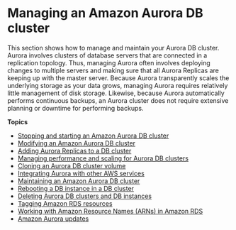 # Managing an Amazon Aurora DB cluster<a name="CHAP_Aurora"></a>

 This section shows how to manage and maintain your Aurora DB cluster\. Aurora involves clusters of database servers that are connected in a replication topology\. Thus, managing Aurora often involves deploying changes to multiple servers and making sure that all Aurora Replicas are keeping up with the master server\. Because Aurora transparently scales the underlying storage as your data grows, managing Aurora requires relatively little management of disk storage\. Likewise, because Aurora automatically performs continuous backups, an Aurora cluster does not require extensive planning or downtime for performing backups\. 

**Topics**
+ [Stopping and starting an Amazon Aurora DB cluster](aurora-cluster-stop-start.md)
+ [Modifying an Amazon Aurora DB cluster](Aurora.Modifying.md)
+ [Adding Aurora Replicas to a DB cluster](aurora-replicas-adding.md)
+ [Managing performance and scaling for Aurora DB clusters](Aurora.Managing.Performance.md)
+ [Cloning an Aurora DB cluster volume](Aurora.Managing.Clone.md)
+ [Integrating Aurora with other AWS services](Aurora.Integrating.md)
+ [Maintaining an Amazon Aurora DB cluster](USER_UpgradeDBInstance.Maintenance.md)
+ [Rebooting a DB instance in a DB cluster](USER_RebootInstance.md)
+ [Deleting Aurora DB clusters and DB instances](USER_DeleteCluster.md)
+ [Tagging Amazon RDS resources](USER_Tagging.md)
+ [Working with Amazon Resource Names \(ARNs\) in Amazon RDS](USER_Tagging.ARN.md)
+ [Amazon Aurora updates](Aurora.Updates.md)